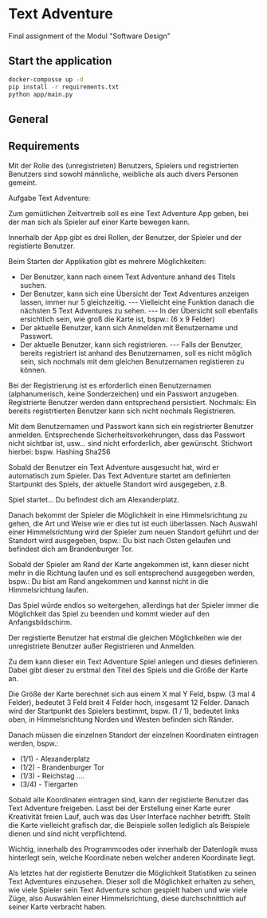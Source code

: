 # Text Adventure
Final assignment of the Modul "Software Design"

## Start the application
```bash
docker-composse up -d
pip install -r requirements.txt
python app/main.py
```

## General

## Requirements
Mit der Rolle des (unregistrieten) Benutzers, Spielers und registrierten Benutzers sind sowohl männliche, weibliche als auch divers Personen gemeint.

Aufgabe Text Adventure:

Zum gemütlichen Zeitvertreib soll es eine Text Adventure App geben, bei der man sich als Spieler auf einer Karte bewegen kann.

Innerhalb der App gibt es drei Rollen, der Benutzer, der Spieler und der registierte Benutzer.

Beim Starten der Applikation gibt es mehrere Möglichkeiten:

- Der Benutzer, kann nach einem Text Adventure anhand des Titels suchen.
- Der Benutzer, kann sich eine Übersicht der Text Adventures anzeigen lassen, immer nur 5 gleichzeitig.
--- Vielleicht eine Funktion danach die nächsten 5 Text Adventures zu sehen.
--- In der Übersicht soll ebenfalls ersichtlich sein, wie groß die Karte ist, bspw.: (6 x 9 Felder)
- Der aktuelle Benutzer, kann sich Anmelden mit Benutzername und Passwort.
- Der aktuelle Benutzer, kann sich registrieren.
--- Falls der Benutzer, bereits registriert ist anhand des Benutzernamen, soll es nicht möglich sein, sich nochmals mit dem gleichen Benutzernamen registieren zu können.

Bei der Registrierung ist es erforderlich einen Benutzernamen (alphanumerisch, keine Sonderzeichen) und ein Passwort anzugeben.
Registrierte Benutzer werden dann entsprechend persistiert.
Nochmals: Ein bereits registrtierten Benutzer kann sich nicht nochmals Registrieren.

Mit dem Benutzernamen und Passwort kann sich ein registrierter Benutzer anmelden.
Entsprechende Sicherheitsvorkehrungen, dass das Passwort nicht sichtbar ist, usw... sind nicht erforderlich, aber gewünscht. Stichwort hierbei: bspw. Hashing Sha256

Sobald der Benutzer ein Text Adventure ausgesucht hat, wird er automatisch zum Spieler.
Das Text Adventure startet am definierten Startpunkt des Spiels, der aktuelle Standort wird ausgegeben, z.B.

Spiel startet...
Du befindest dich am Alexanderplatz.

Danach bekommt der Spieler die Möglichkeit in eine Himmelsrichtung zu gehen, die Art und Weise wie er dies tut ist euch überlassen.
Nach Auswahl einer Himmelsrichtung wird der Spieler zum neuen Standort geführt und der Standort wird ausgegeben, bspw.:
Du bist nach Osten gelaufen und befindest dich am Brandenburger Tor.

Sobald der Spieler am Rand der Karte angekommen ist, kann dieser nicht mehr in die Richtung laufen und es soll entsprechend ausgegeben werden, bspw.:
Du bist am Rand angekommen und kannst nicht in die Himmelsrichtung laufen.

Das Spiel würde endlos so weitergehen, allerdings hat der Spieler immer die Möglichkeit das Spiel zu beenden und kommt wieder auf den Anfangsbildschirm.

Der registierte Benutzer hat erstmal die gleichen Möglichkeiten wie der unregistriete Benutzer außer Registrieren und Anmelden.

Zu dem kann dieser ein Text Adventure Spiel anlegen und dieses definieren.
Dabei gibt dieser zu erstmal den Titel des Spiels und die Größe der Karte an.

Die Größe der Karte berechnet sich aus einem X mal Y Feld, bspw. (3 mal 4 Felder), bedeutet 3 Feld breit 4 Felder hoch, insgesamt 12 Felder.
Danach wird der Startpunkt des Spielers bestimmt, bspw. (1 / 1), bedeutet links oben, in Himmelsrichtung Norden und Westen befinden sich Ränder.

Danach müssen die einzelnen Standort der einzelnen Koordinaten eintragen werden, bspw.:
- (1/1) - Alexanderplatz
- (1/2) - Brandenburger Tor
- (1/3) - Reichstag
....
- (3/4) - Tiergarten

Sobald alle Koordinaten eintragen sind, kann der registierte Benutzer das Text Adventure freigeben.
Lasst bei der Erstellung einer Karte eurer Kreativität freien Lauf, auch was das User Interface nachher betrifft.
Stellt die Karte vielleicht grafisch dar, die Beispiele sollen lediglich als Beispiele dienen und sind nicht verpflichtend.

Wichtig, innerhalb des Programmcodes oder innerhalb der Datenlogik muss hinterlegt sein, welche Koordinate neben welcher anderen Koordinate liegt.

Als letztes hat der registierte Benutzer die Möglichkeit Statistiken zu seinen Text Adventures einzusehen.
Dieser soll die Möglichkeit erhalten zu sehen, wie viele Spieler sein Text Adventure schon gespielt haben und 
wie viele Züge, also Auswählen einer Himmelsrichtung, diese durchschnittlich auf seiner Karte verbracht haben.
